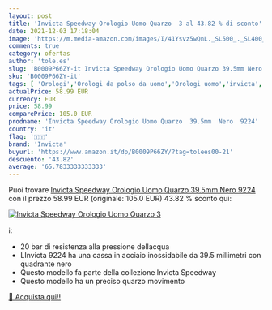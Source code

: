 ```yaml
---
layout: post
title: 'Invicta Speedway Orologio Uomo Quarzo  3 al 43.82 % di sconto'
date: 2021-12-03 17:18:04
image: 'https://m.media-amazon.com/images/I/41Ysvz5wQnL._SL500_._SL400_.jpg'
comments: true
category: ofertas
author: 'tole.es'
slug: 'B0009P66ZY-it Invicta Speedway Orologio Uomo Quarzo 39.5mm Nero 9224'
sku: 'B0009P66ZY-it'
tags: [ 'Orologi','Orologi da polso da uomo','Orologi uomo','invicta', ]
actualPrice: 58.99 EUR
currency: EUR
price: 58.99
comparePrice: 105.0 EUR
prodname: 'Invicta Speedway Orologio Uomo Quarzo  39.5mm  Nero  9224'
country: 'it'
flag: '🇮🇹'
brand: 'Invicta'
buyurl: 'https://www.amazon.it/dp/B0009P66ZY/?tag=tolees00-21'
descuento: '43.82'
average: '65.7833333333333'
---
```


Puoi trovare [Invicta Speedway Orologio Uomo Quarzo  39.5mm  Nero  9224](https://www.amazon.it/dp/B0009P66ZY/?tag=tolees00-21) con il prezzo 58.99 EUR (originale: 105.0 EUR) 43.82 % sconto qui:

[![Invicta Speedway Orologio Uomo Quarzo  3](https://m.media-amazon.com/images/I/41Ysvz5wQnL._SL500_._SL400_.jpg)](https://www.amazon.it/dp/B0009P66ZY/?tag=tolees00-21)

ℹ️:

- 20 bar di resistenza alla pressione dellacqua
- LInvicta 9224 ha una cassa in acciaio inossidabile da 39.5 millimetri con quadrante nero
- Questo modello fa parte della collezione Invicta Speedway
- Questo modello ha un preciso quarzo movimento

[🛒 Acquista qui!!](https://www.amazon.it/dp/B0009P66ZY/?tag=tolees00-21)
